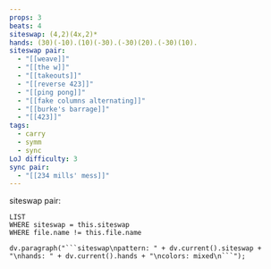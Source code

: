 ```yaml
---
props: 3
beats: 4
siteswap: (4,2)(4x,2)*
hands: (30)(-10).(10)(-30).(-30)(20).(-30)(10).
siteswap pair:
  - "[[weave]]"
  - "[[the w]]"
  - "[[takeouts]]"
  - "[[reverse 423]]"
  - "[[ping pong]]"
  - "[[fake columns alternating]]"
  - "[[burke's barrage]]"
  - "[[423]]"
tags:
  - carry
  - symm
  - sync
LoJ difficulty: 3
sync pair:
  - "[[234 mills' mess]]"
---
```


siteswap pair:
```dataview
LIST
WHERE siteswap = this.siteswap
WHERE file.name != this.file.name
```
```dataviewjs
dv.paragraph("```siteswap\npattern: " + dv.current().siteswap + "\nhands: " + dv.current().hands + "\ncolors: mixed\n```");
```
